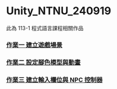 # Unity_NTNU_240919
 此為 113-1 程式語言課程相關作品<br>

### [作業一 建立遊戲場景](https://drive.google.com/file/d/1tUFL1nRHGxqsXkzle0JU7QnpbnN0wfAR/view?usp=sharing)<br>
### [作業二 設定腳色模型與動畫 ](https://drive.google.com/file/d/1gO8j_nSJB1A4jhIWSB4Tdgkj5hLUlPsy/view?usp=sharing)<br>
### [作業三 建立輸入欄位與 NPC 控制器 ](https://drive.google.com/file/d/1rRUIPPqiL6BSZ4x9nG52AK6i5PG344yw/view?usp=sharing)<br>
